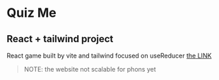 # Quiz Me

## React + tailwind project

React game built by vite and tailwind focused on useReducer
[the LINK](https://karamdo.github.io/Quiz-me/)

> NOTE: the website not scalable for phons yet
